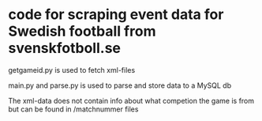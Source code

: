 # code for scraping event data for Swedish football from svenskfotboll.se

getgameid.py is used to fetch xml-files

main.py and parse.py is used to parse and store data to a MySQL db

The xml-data does not contain info about what competion the game is from but can be found in /matchnummer files
